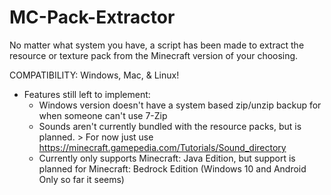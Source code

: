 # MC-Pack-Extractor
No matter what system you have, a script has been made to extract the resource or texture pack from the Minecraft version of your choosing.

COMPATIBILITY: Windows, Mac, & Linux!

* Features still left to implement:
  - Windows version doesn't have a system based zip/unzip backup for when someone can't use 7-Zip
  - Sounds aren't currently bundled with the resource packs, but is planned. > For now just use https://minecraft.gamepedia.com/Tutorials/Sound_directory
  - Currently only supports Minecraft: Java Edition, but support is planned for Minecraft: Bedrock Edition (Windows 10 and Android Only so far it seems)
